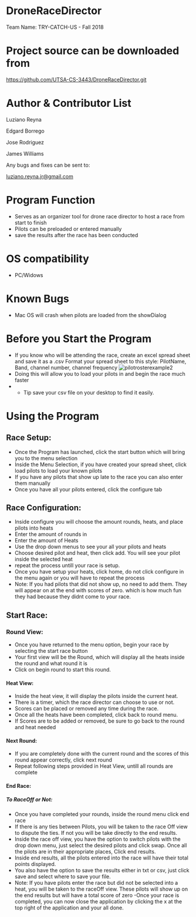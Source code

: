 # DroneRaceDirector
Team Name: TRY-CATCH-US - Fall 2018



# Project source can be downloaded from
https://github.com/UTSA-CS-3443/DroneRaceDirector.git

# Author & Contributor List
Luziano Reyna

Edgard Borrego

Jose Rodriguez

James Williams

Any bugs and fixes can be sent to:

luziano.reyna.jr@gmail.com

# Program Function
- Serves as an organizer tool for drone race director to host a race from start to finish
- Pilots can be preloaded or entered manually
- save the results after the race has been conducted

# OS compatibility
- PC/Widows

# Known Bugs
- Mac OS will crash when pilots are loaded from the showDialog

# Before you Start the Program
- If you know who will be attending the race, create an excel spread sheet and save it as a .csv
  Format your spread sheet to this style: PilotName, Band, channel number, channel frequency
![pilotrosterexample2](https://user-images.githubusercontent.com/36064215/49550677-0960b500-f8b2-11e8-810c-9a0b2c3a5c5e.jpg)
- Doing this will allow you to load your pilots in and begin the race much faster
- + Tip save your csv file on your desktop to find it easily. 
# Using the Program
## Race Setup:
- Once the Program has launched, click the start button which will bring you to the menu selection
- Inside the Menu Selection, if you have created your spread sheet, click load pilots to load your known pilots
- If you have any pilots that show up late to the race you can also enter them manually
- Once you have all your pilots entered, click the configure tab
## Race Configuration:
- Inside configure you will choose the amount rounds, heats, and place pilots into heats
- Enter the amount of rounds in
- Enter the amount of Heats
- Use the drop down menus to see your all your pilots and heats
- Choose desired pilot and heat, then click add. You will see your pilot inside the selected heat
- repeat the process untill your race is setup.
- Once you have setup your heats, click home, do not click configure in the menu again or you will have to repeat the process
- Note: If you had pilots that did not show up, no need to add them. They will appear on at the end with scores of zero.
  which is how much fun they had because they didnt come to your race.
## Start Race:
### Round View:
- Once you have returned to the menu option, begin your race by selecting the start race button
- Your first view will be the Round, which will display all the heats inside the round and what round it is
- Click on begin round to start this round.
#### Heat View:
- Inside the heat view, it will display the pilots inside the current heat.
- There is a timer, which the race director can choose to use or not. 
- Scores can be placed or removed any time during the race.
- Once all the heats have been completed, click back to round menu. 
- If Scores are to be added or removed, be sure to go back to the round and heat needed
#### Next Round:
- If you are completely done with the current round and the scores of this round appear correctly, click next round
- Repeat following steps provided in Heat View, untill all rounds are complete
#### End Race:
##### To RaceOff or Not:
- Once you have completed your rounds, inside the round menu click end race
- If there is any ties between Pilots, you will be taken to the race Off view to dispute the ties. If not you will be take directly 
  to the end results.
- Inside the race off view, you have the option to switch pilots with the drop down menu, just select the desired pilots
  and click swap. Once all the pilots are in their appropriate places, Click end results.
- Inside end results, all the pilots entered into the race will have their total points displayed.
- You also have the option to save the results either in txt or csv, just click save and select where to
  save your file.
- Note: If you have pilots enter the race but did not be selected into a heat, you will be taken to the
raceOff view. These pilots will show up on the end results but will have a total score of zero
-Once your race is completed, you can now close the application by clicking the x at the top right of the 
 application and your all done.





  






